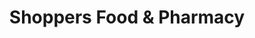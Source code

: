 ---
title: "Shoppers Food & Pharmacy"
url: /college-park/shoppers-food-and-pharmacy/
shop: supermarket
---
